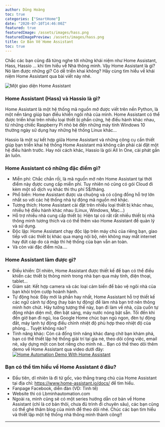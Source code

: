```yaml
---
author: Dũng Hoàng
toc: true
categories: ["SmartHome"]
date: "2020-07-10T14:46:00Z"
featured: true
featuredImage: /assets/images/hass.png
featuredImagePreview: /assets/images/hass.png
title: Cơ Bản Về Home Assistant
toc: true
---
```

Chắc các bạn cũng đã từng nghe tới những khái niệm như Home Assistant, Hass, Hassio … khi tìm hiểu về Nhà thông minh. Vậy Home Assistant là gì? Nó làm được những gì? Có dễ triển khai không? Hãy cùng tìm hiểu về khái niệm Home Assistant qua bài viết này nhé.

![Một giao diện Home Assistant](/assets/images/hass.png)

### Home Assistant (Hass) và Hassio là gì?
Home Assistant là một hệ thống mã nguồn mở được viết trên nền Python, là một nền tảng giúp bạn điều khiển ngôi nhà của mình. Home Assistant có thể được triển khai trên nhiều loại thiết bị phần cứng, hệ điều hành khác nhau, từ những chiếc Raspberry Pi nhỏ bé đến những máy tính Windows 10 thường ngày sử dụng hay những hệ thống Linux khác…

Hassio là một sự kết hợp giữa Home Assistant và những công cụ cần thiết giúp bạn triển khai hệ thống Home Assistant mà không cần phải cài đặt một hệ điều hành trước. Hay nói cách khác, Hassio là gói All In One, cài phát gần ăn luôn.

### Home Assistant có những đặc điểm gì?

* Miễn phí: Chắc chắn rồi, là mã nguồn mở nên Home Assistant tại thời điểm này được cung cấp miễn phí. Tuy nhiên nó cũng có gói Cloud đi kèm một số dịch vụ khác thì thu phí 5$/tháng.
* Phổ biến: Home Assistant được ưa chuộng và có cộng đồng hỗ trợ lớn nhất so với các hệ thống nhà tự động mã nguồn mở khác.
* Tương thích: Home Assistant cài đặt trên nhiều loại thiết bị khác nhau, nhiều hệ điều hành khác nhau (Linux, Windows, Mac…)
* Hỗ trợ nhiều nhà cung cấp thiết bị: Hiện tại có rất rất nhiều thiết bị nhà thông minh tương thích và có thể thêm vào Home Assistant để quản lý và sử dụng.
* Độc lập: Home Assistant chạy độc lập trên máy chủ của riêng bạn, giao tiếp với các thiết bị khác qua mạng nội bộ, nên không may mất internet hay đứt cáp do cá mập thì hệ thống của bạn vẫn an toàn.
* Và còn vài đặc điểm nữa….

### Home Assistant làm được gì?

* Điều khiển: Dĩ nhiên, Home Assistant được thiết kế để bạn có thể điều khiển các thiết bị thông minh trong nhà bạn qua máy tính, điện thoại, tablet…
* Giám sát: Kết hợp camera và các loại cảm biến để bảo vệ ngôi nhà của bạn khỏi trộm cướp hoành hành.
* Tự động hoá: Đây mới là phần hay nhất, Home Assistant hỗ trợ thiết kế các ngữ cảnh tự động (hay bán tự động) để làm nhà bạn trở nên thông minh hơn chút. Hãy tưởng tượng thế này, bạn đi làm về nhà, cửa cuốn tự động nhận diện mở, đèn bật sáng, máy nước nóng bật sẵn. Tối đến khi đến giờ bạn đi ngủ, loa Google Home chúc bạn ngủ ngon, đèn tự động đắt, máy lạnh tự động điều chỉnh nhiệt độ phù hợp theo nhiệt độ của phòng… Tuyệt không nào?
* Tính năng khác: Còn cả đống tính năng khác đang chờ bạn khám phá, bạn có thể thiết lập hệ thống giải trí tại gia nè, theo dõi công việc, email nè, xây dựng một con bot riêng cho mình nè…
Bạn có thể theo dõi thêm demo về Home Assistant qua video dưới đây:
[![Home Automation Demo With Home Assistant](http://img.youtube.com/vi/o_INXFjkKtQ/0.jpg)](http://www.youtube.com/watch?v=o_INXFjkKtQ "Home Assistant Demo")

### Bạn có thể tìm hiểu về Home Assistant ở đâu?

* Đầu tiên, dĩ nhiên là đi từ gốc, vào thẳng trang chủ của Home Assistant tại địa chỉ: https://www.home-assistant.io/docs/ để tìm hiểu.
* Fanpage Facebook, diễn đàn (VD: Tinh tế)
* Website thì có Lbminhautomation.com
* Ngoài ra, mình cũng sẽ có một series hướng dẫn cơ bản về Home Assistant (chỉ là cơ bản thôi, chưa đủ trình đi chuyên sâu), các bạn cũng có thể ghé thăm blog của mình để theo dõi nhé.
Chúc các bạn tìm hiểu và thiết lập một hệ thống nhà thông minh thành công!!

---
